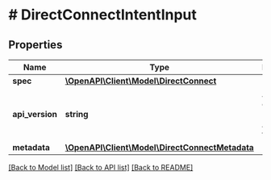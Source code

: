 # # DirectConnectIntentInput

## Properties

Name | Type | Description | Notes
------------ | ------------- | ------------- | -------------
**spec** | [**\OpenAPI\Client\Model\DirectConnect**](DirectConnect.md) |  |
**api_version** | **string** | API Version of the Nutanix v3 API framework. | [optional] [default to '3.1.0']
**metadata** | [**\OpenAPI\Client\Model\DirectConnectMetadata**](DirectConnectMetadata.md) |  |

[[Back to Model list]](../../README.md#models) [[Back to API list]](../../README.md#endpoints) [[Back to README]](../../README.md)
